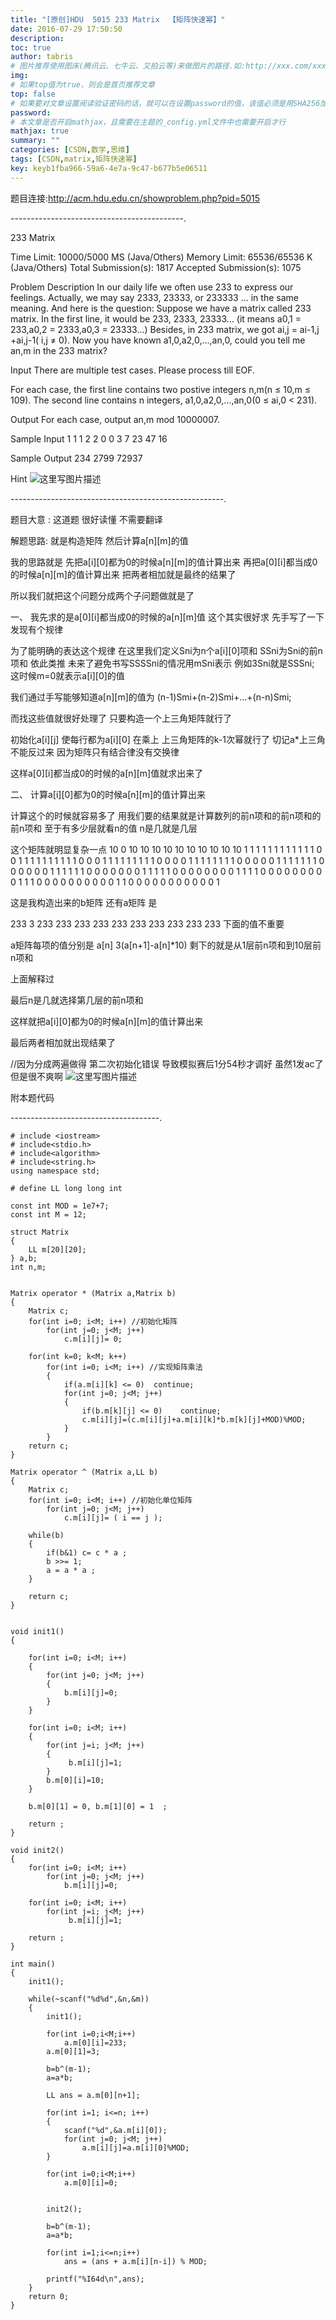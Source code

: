 ```yaml
---
title: "[原创]HDU  5015 233 Matrix  【矩阵快速幂】"
date: 2016-07-29 17:50:50
description:
toc: true
author: tabris
# 图片推荐使用图床(腾讯云、七牛云、又拍云等)来做图片的路径.如:http://xxx.com/xxx.jpg
img:
# 如果top值为true，则会是首页推荐文章
top: false
# 如果要对文章设置阅读验证密码的话，就可以在设置password的值，该值必须是用SHA256加密后的密码，防止被他人识破
password:
# 本文章是否开启mathjax，且需要在主题的_config.yml文件中也需要开启才行
mathjax: true
summary: ""
categories: [CSDN,数学,思维]
tags: [CSDN,matrix,矩阵快速幂]
key: keyb1fba966-59a6-4e7a-9c47-b677b5e06511
---
```


题目连接:http://acm.hdu.edu.cn/showproblem.php?pid=5015

-------------------------------------------.

233 Matrix

Time Limit: 10000/5000 MS (Java/Others)    Memory Limit: 65536/65536 K (Java/Others)
Total Submission(s): 1817    Accepted Submission(s): 1075


Problem Description
In our daily life we often use 233 to express our feelings. Actually, we may say 2333, 23333, or 233333 ... in the same meaning. And here is the question: Suppose we have a matrix called 233 matrix. In the first line, it would be 233, 2333, 23333... (it means a0,1 = 233,a0,2 = 2333,a0,3 = 23333...) Besides, in 233 matrix, we got ai,j = ai-1,j +ai,j-1( i,j ≠ 0). Now you have known a1,0,a2,0,...,an,0, could you tell me an,m in the 233 matrix?


Input
There are multiple test cases. Please process till EOF.

For each case, the first line contains two postive integers n,m(n ≤ 10,m ≤ 109). The second line contains n integers, a1,0,a2,0,...,an,0(0 ≤ ai,0 < 231).


Output
For each case, output an,m mod 10000007.


Sample Input
1 1
1
2 2
0 0
3 7
23 47 16


Sample Output
234
2799
72937

Hint
![这里写图片描述](http://acm.hdu.edu.cn/data/images/C534-1009-1.jpg)


-----------------------------------------------------.

题目大意 : 这道题 很好读懂 不需要翻译

解题思路:
就是构造矩阵 然后计算a[n][m]的值

我的思路就是
先把a[i][0]都为0的时候a[n][m]的值计算出来
再把a[0][i]都当成0的时候a[n][m]的值计算出来
把两者相加就是最终的结果了

所以我们就把这个问题分成两个子问题做就是了


一、
我先求的是a[0][i]都当成0的时候的a[n][m]值
这个其实很好求  先手写了一下发现有个规律

为了能明确的表达这个规律
在这里我们定义Sni为n个a[i][0]项和 SSni为Sni的前n项和  依此类推
未来了避免书写SSSSni的情况用mSni表示
例如3Sni就是SSSni; 这时候m=0就表示a[i][0]的值

我们通过手写能够知道a[n][m]的值为
	(n-1)Smi+(n-2)Smi+...+(n-n)Smi;

而找这些值就很好处理了   只要构造一个上三角矩阵就行了

初始化a[i][j]  使每行都为a[i][0] 在乘上 上三角矩阵的k-1次幂就行了 切记a*上三角  不能反过来 因为矩阵只有结合律没有交换律

这样a[0][i]都当成0的时候的a[n][m]值就求出来了

二、
计算a[i][0]都为0的时候a[n][m]的值计算出来

计算这个的时候就容易多了  用我们要的结果就是计算数列的前n项和的前n项和的前n项和  至于有多少层就看n的值 n是几就是几层

这个矩阵就明显复杂一点
10  0 10 10 10 10 10 10 10 10 10 10
 1  1  1  1  1  1  1  1  1  1  1  1
 0  0  1  1  1  1  1  1  1  1  1  1
 0  0  0  1  1  1  1  1  1  1  1  1
 0  0  0  0  1  1  1  1  1  1  1  1
 0  0  0  0  0  1  1  1  1  1  1  1
 0  0  0  0  0  0  1  1  1  1  1  1
 0  0  0  0  0  0  0  1  1  1  1  1
 0  0  0  0  0  0  0  0  1  1  1  1
 0  0  0  0  0  0  0  0  0  1  1  1
 0  0  0  0  0  0  0  0  0  0  1  1
 0  0  0  0  0  0  0  0  0  0  0  1

这是我构造出来的b矩阵
还有a矩阵 是

233 3 233 233 233 233 233 233 233 233 233 233
下面的值不重要

a矩阵每项的值分别是
a[n]  3(a[n+1]-a[n]*10) 剩下的就是从1层前n项和到10层前n项和

上面解释过

最后n是几就选择第几层的前n项和

这样就把a[i][0]都为0的时候a[n][m]的值计算出来


最后两者相加就出现结果了


//因为分成两遍做得 第二次初始化错误  导致模拟赛后1分54秒才调好  虽然1发ac了但是很不爽啊
![这里写图片描述](http://img.blog.csdn.net/20160729174939907)


附本题代码

-------------------------------------.
```
# include <iostream>
# include<stdio.h>
# include<algorithm>
# include<string.h>
using namespace std;

# define LL long long int

const int MOD = 1e7+7;
const int M = 12;

struct Matrix
{
    LL m[20][20];
} a,b;
int n,m;


Matrix operator * (Matrix a,Matrix b)
{
    Matrix c;
    for(int i=0; i<M; i++) //初始化矩阵
        for(int j=0; j<M; j++)
            c.m[i][j]= 0;

    for(int k=0; k<M; k++)
        for(int i=0; i<M; i++) //实现矩阵乘法
        {
            if(a.m[i][k] <= 0)  continue;
            for(int j=0; j<M; j++)
            {
                if(b.m[k][j] <= 0)    continue;
                c.m[i][j]=(c.m[i][j]+a.m[i][k]*b.m[k][j]+MOD)%MOD;
            }
        }
    return c;
}

Matrix operator ^ (Matrix a,LL b)
{
    Matrix c;
    for(int i=0; i<M; i++) //初始化单位矩阵
        for(int j=0; j<M; j++)
            c.m[i][j]= ( i == j );

    while(b)
    {
        if(b&1) c= c * a ;
        b >>= 1;
        a = a * a ;
    }

    return c;
}


void init1()
{

    for(int i=0; i<M; i++)
    {
        for(int j=0; j<M; j++)
        {
            b.m[i][j]=0;
        }
    }

    for(int i=0; i<M; i++)
    {
        for(int j=i; j<M; j++)
        {
             b.m[i][j]=1;
        }
        b.m[0][i]=10;
    }

    b.m[0][1] = 0, b.m[1][0] = 1  ;

    return ;
}

void init2()
{
    for(int i=0; i<M; i++)
        for(int j=0; j<M; j++)
            b.m[i][j]=0;

    for(int i=0; i<M; i++)
        for(int j=i; j<M; j++)
             b.m[i][j]=1;

    return ;
}

int main()
{
    init1();

    while(~scanf("%d%d",&n,&m))
    {
        init1();

        for(int i=0;i<M;i++)
            a.m[0][i]=233;
        a.m[0][1]=3;

        b=b^(m-1);
        a=a*b;

        LL ans = a.m[0][n+1];

        for(int i=1; i<=n; i++)
        {
            scanf("%d",&a.m[i][0]);
            for(int j=0; j<M; j++)
                a.m[i][j]=a.m[i][0]%MOD;
        }

        for(int i=0;i<M;i++)
            a.m[0][i]=0;


        init2();

        b=b^(m-1);
        a=a*b;

        for(int i=1;i<=n;i++)
            ans = (ans + a.m[i][n-i]) % MOD;

        printf("%I64d\n",ans);
    }
    return 0;
}

```